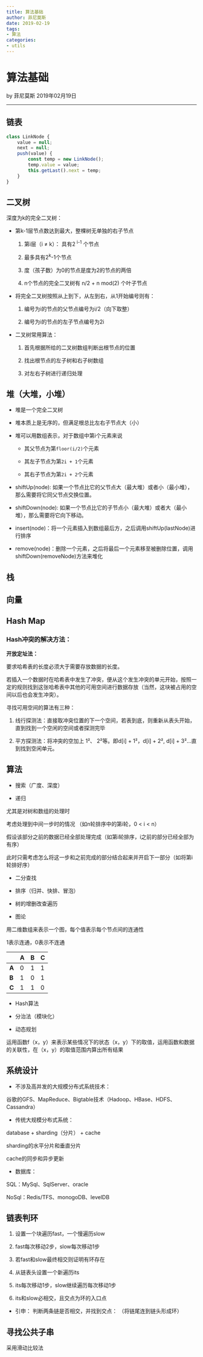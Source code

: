```yaml
---
title: 算法基础
author: 菲尼莫斯
date: 2019-02-19
tags:
- 算法
categories:
- utils
---
```


# 算法基础

by 菲尼莫斯  2019年02月19日

---

## 链表

```js
class LinkNode {
    value = null;
    next = null;
    push(value) {
        const temp = new LinkNode();
        temp.value = value;
        this.getLast().next = temp;
    }
}
```

## 二叉树

深度为k的完全二叉树：

* 第k-1层节点数达到最大，整棵树无单独的右子节点

    1. 第i层（i ≠ k）： 具有2 <sup>i-1</sup> 个节点

    2. 最多具有2<sup>k</sup>-1个节点

    3. 度（孩子数）为0的节点是度为2的节点的两倍

    4. n个节点的完全二叉树有 n/2 + n mod(2) 个叶子节点

* 将完全二叉树按照从上到下，从左到右，从1开始编号则有：

    1. 编号为i的节点的父节点编号为i/2（向下取整）

    2. 编号为i的节点的左子节点编号为2i

* 二叉树常用算法：

    1. 首先根据所给的二叉树数组判断出根节点的位置

    2. 找出根节点的左子树和右子树数组

    3. 对左右子树进行递归处理

## 堆（大堆，小堆）

* 堆是一个完全二叉树

* 堆本质上是无序的，但满足根总比左右子节点大（小）

* 堆可以用数组表示，对于数组中第i个元素来说

    * 其父节点为第`floor(i/2)`个元素

    * 其左子节点为第`2i + 1`个元素

    * 其右子节点为第`2i + 2`个元素

* shiftUp(node): 如果一个节点比它的父节点大（最大堆）或者小（最小堆），那么需要将它同父节点交换位置。

* shiftDown(node): 如果一个节点比它的子节点小（最大堆）或者大（最小堆），那么需要将它向下移动。

* insert(node)：将一个元素插入到数组最后方，之后调用shiftUp(lastNode)进行排序

* remove(node)：删除一个元素，之后将最后一个元素移至被删除位置，调用shiftDown(removeNode)方法来堆化

## 栈

## 向量

## Hash Map

### Hash冲突的解决方法：

**开放定址法：**

要求哈希表的长度必须大于需要存放数据的长度。

若插入一个数据时在哈希表中发生了冲突，便从这个发生冲突的单元开始，按照一定的规则找到这张哈希表中其他的可用空间进行数据存放（当然，这块被占用的空间以后也会发生冲突）。

寻找可用空间的算法有三种：

1. 线行探测法：直接取冲突位置的下一个空间，若表到底，则重新从表头开始，直到找到一个空闲的空间或者探测完毕

2. 平方探测法：将冲突的空加上 1²、 2²等。即d[i] + 1²，d[i] + 2², d[i] + 3²...直到找到空闲单元。


## 算法

* 搜索（广度、深度）

* 递归

尤其是对树和数组的处理时

考虑处理到中间一步时的情况 （如n轮排序中的第i轮，0 \< i \< n）

假设该部分之前的数据已经全部处理完成（如第i轮排序，i之前的部分已经全部为有序）

此时只需考虑怎么将这一步和之前完成的部分结合起来并开启下一部分（如将第i轮排好序）

* 二分查找

* 排序（归并、快排、冒泡）

* 树的增删改查遍历

* 图论

用二维数组来表示一个图，每个值表示每个节点间的连通性

1表示连通，0表示不连通

|   | A | B | C |
| - | - | - | - |
| **A** | 0 | 1 | 1 |
| **B** | 1 | 0 | 1 |
| **C** | 1 | 1 | 0 |


* Hash算法

* 分治法（模块化）

* 动态规划

运用函数f（x，y）来表示某些情况下的状态（x，y）下的取值，运用函数和数据的关联性，在（x，y）的取值范围内算出所有结果

## 系统设计

* 不涉及高并发的大规模分布式系统技术：

谷歌的GFS、MapReduce、Bigtable技术（Hadoop、HBase、HDFS、Cassandra）

* 传统大规模分布式系统：

database + sharding（分片） + cache

sharding的水平分片和垂直分片

cache的同步和异步更新

* 数据库：

SQL：MySql、SqlServer、oracle

NoSql：Redis/TFS、monogoDB、levelDB

## 链表判环

1. 设置一个块遍历fast，一个慢遍历slow

2. fast每次移动2步，slow每次移动1步

3. 若fast和slow最终相交则证明有环存在

4. 从链表头设置一个新遍历its

5. its每次移动1步，slow继续遍历每次移动1步

6. its和slow必相交，且交点为环的入口点

* 引申： 判断两条链是否相交，并找到交点： （将链尾连到链头形成环）

## 寻找公共子串

采用滑动比较法


